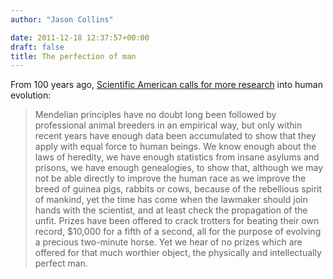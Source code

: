 ```yaml
---
author: "Jason Collins"

date: 2011-12-18 12:37:57+00:00
draft: false
title: The perfection of man
---
```


From 100 years ago, [Scientific American calls for more research](http://www.scientificamerican.com/article.cfm?id=eugenics-the-early-days) into human evolution:


<blockquote>Mendelian principles have no doubt long been followed by professional animal breeders in an empirical way, but only within recent years have enough data been accumulated to show that they apply with equal force to human beings. We know enough about the laws of heredity, we have enough statistics from insane asylums and prisons, we have enough genealogies, to show that, although we may not be able directly to improve the human race as we improve the breed of guinea pigs, rabbits or cows, because of the rebellious spirit of mankind, yet the time has come when the lawmaker should join hands with the scientist, and at least check the propagation of the unfit. Prizes have been offered to crack trotters for beating their own record, $10,000 for a fifth of a second, all for the purpose of evolving a precious two-minute horse. Yet we hear of no prizes which are offered for that much worthier object, the physically and intellectually perfect man.</blockquote>
